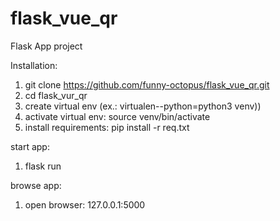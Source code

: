 # flask_vue_qr
Flask App project

Installation:
1. git clone https://github.com/funny-octopus/flask_vue_qr.git
2. cd flask_vur_qr
3. create virtual env (ex.: virtualen--python=python3 venv))
4. activate virtual env: source venv/bin/activate
5. install requirements: pip install -r req.txt

start app:
1. flask run

browse app:
1. open browser: 127.0.0.1:5000

